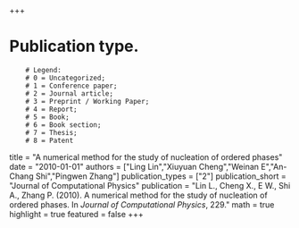 +++
# Publication type.
        # Legend: 
        # 0 = Uncategorized; 
        # 1 = Conference paper; 
        # 2 = Journal article;
        # 3 = Preprint / Working Paper; 
        # 4 = Report; 
        # 5 = Book; 
        # 6 = Book section;
        # 7 = Thesis; 
        # 8 = Patent
title = "A numerical method for the study of nucleation of ordered phases"
date = "2010-01-01"
authors = ["Ling Lin","Xiuyuan Cheng","Weinan E","An-Chang Shi","Pingwen Zhang"]
publication_types = ["2"]
publication_short = "Journal of Computational Physics"
publication = "Lin L., Cheng X., E W., Shi A., Zhang P. (2010). A numerical method for the study of nucleation of ordered phases. In _Journal of Computational Physics_, 229."
math = true
highlight = true
featured = false
+++